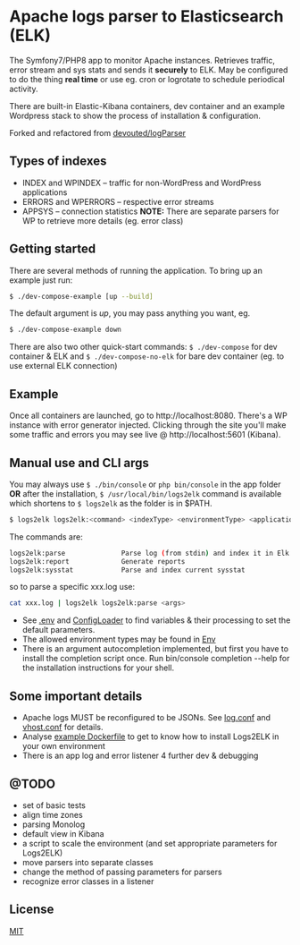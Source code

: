 # Apache logs parser to Elasticsearch (ELK)
The Symfony7/PHP8 app to monitor Apache instances. Retrieves traffic, error stream and sys stats and sends it **securely** to ELK. May be configured to do the thing **real time** or use eg. cron or logrotate to schedule periodical activity.

There are built-in Elastic-Kibana containers, dev container and an example Wordpress stack to show the process of installation & configuration.

Forked and refactored from [devouted/logParser](https://github.com/devouted/logParser) 

## Types of indexes
* INDEX and WPINDEX – traffic for non-WordPress and WordPress applications
* ERRORS and WPERRORS – respective error streams
* APPSYS – connection statistics
**NOTE:** There are separate parsers for WP to retrieve more details (eg. error class)

## Getting started
There are several methods of running the application. To bring up an example just run:
```bash
$ ./dev-compose-example [up --build]
```
The default argument is *up*, you may pass anything you want, eg.
```bash
$ ./dev-compose-example down
```
There are also two other quick-start commands: `$ ./dev-compose` for dev container & ELK and `$ ./dev-compose-no-elk` for bare dev container (eg. to use external ELK connection)

## Example
Once all containers are launched, go to http://localhost:8080. There's a WP instance with error generator injected. Clicking through the site you'll make some traffic and errors you may see live @ http://localhost:5601 (Kibana).

## Manual use and CLI args
You may always use `$ ./bin/console` or `php bin/console` in the app folder **OR** after the installation, `$ /usr/local/bin/logs2elk` command is available which shortens to `$ logs2elk` as the folder is in $PATH.
```bash
$ logs2elk logs2elk:<command> <indexType> <environmentType> <applicationName>
```
The commands are:
```bash
logs2elk:parse              Parse log (from stdin) and index it in Elk
logs2elk:report             Generate reports
logs2elk:sysstat            Parse and index current sysstat
```
so to parse a specific xxx.log use:
```bash
cat xxx.log | logs2elk logs2elk:parse <args>
```
* See [.env](https://github.com/cmon-palnik/logs2ELK/blob/main/.env) and [ConfigLoader](https://github.com/cmon-palnik/logs2ELK/blob/main/src/ConfigLoader.php) to find variables & their processing to set the default parameters. 
* The allowed environment types may be found in [Env](https://github.com/cmon-palnik/logs2ELK/blob/main/src/Environment/Type/Env.php) 
* There is an argument autocompletion implemented, but first you have to install the completion script once. Run bin/console completion --help for the installation instructions for your shell.

## Some important details
* Apache logs MUST be reconfigured to be JSONs. See [log.conf](https://github.com/cmon-palnik/logs2ELK/blob/main/docker/example/log.conf) and [vhost.conf](https://github.com/cmon-palnik/logs2ELK/blob/main/docker/example/vhost.conf) for details.
* Analyse [example Dockerfile](https://github.com/cmon-palnik/logs2ELK/blob/main/docker/example/Dockerfile) to get to know how to install Logs2ELK in your own environment
* There is an app log and error listener 4 further dev & debugging

## @TODO
* set of basic tests
* align time zones
* parsing Monolog
* default view in Kibana
* a script to scale the environment (and set appropriate parameters for Logs2ELK)
* move parsers into separate classes 
* change the method of passing parameters for parsers
* recognize error classes in a listener

## License
[MIT](https://github.com/cmon-palnik/logs2ELK/blob/main/LICENSE)
